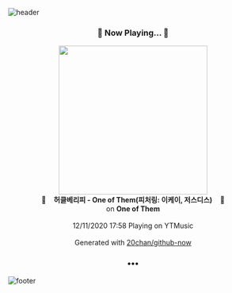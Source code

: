 ![header](https://capsule-render.vercel.app/api?type=wave&height=170&section=header&text=Hi.%20I'm%20SHIFT&fontColor=090707&fontAlignX=45&fontAlignY=65&fontSize=100)

<h3 align="center">🎵 Now Playing... 🎵</h3>
<p align="center">
  <a href="https://music.youtube.com/channel/UCakpJvdXIN9aMOXmuLqQEtQ">
    <img width="300" src="https://lh3.googleusercontent.com/hUVmb-IVZeXyNeQNa2v7Pt0MFHhP93EDde4yQFl7qP-9O6rw2O_VhgwGGaloRROwV784IZ-mVL6yOdN0">
  </a>
  <br>
  🎵&nbsp&nbsp&nbsp <b>허클베리피 - One of Them(피처링: 이케이, 저스디스)</b> &nbsp&nbsp&nbsp🎵
  <br>
  on <b>One of Them</b>
  
  <br />
  <br />
  12/11/2020 17:58 Playing on YTMusic
  <br />
  <br />
  Generated with <a href="https://github.com/20chan/github-now">20chan/github-now</a>
</p>

<h3 align="center">•••</h3>

![footer](https://capsule-render.vercel.app/api?type=wave&height=150&section=footer)
